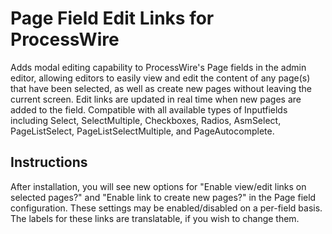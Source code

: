 # Page Field Edit Links for ProcessWire
Adds modal editing capability to ProcessWire's Page fields in the admin editor, allowing editors to easily view and edit the content of any page(s) that have been selected, as well as create new pages without leaving the current screen. Edit links are updated in real time when new pages are added to the field. Compatible with all available types of Inputfields including Select, SelectMultiple, Checkboxes, Radios, AsmSelect, PageListSelect, PageListSelectMultiple, and PageAutocomplete.

## Instructions
After installation, you will see new options for "Enable view/edit links on selected pages?" and "Enable link to create new pages?" in the Page field configuration. These settings may be enabled/disabled on a per-field basis. The labels for these links are translatable, if you wish to change them.